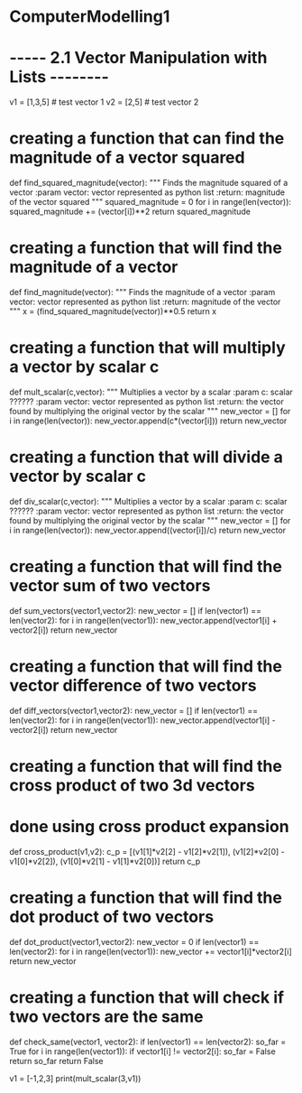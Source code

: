 # ComputerModelling1

# ----- 2.1 Vector Manipulation with Lists --------

v1 = [1,3,5] # test vector 1
v2 = [2,5] # test vector 2

# creating a function that can find the magnitude of a vector squared

def find_squared_magnitude(vector):
    """
    Finds the magnitude squared of a vector
    :param vector: vector represented as python list
    :return: magnitude of the vector squared 
    """
    squared_magnitude = 0
    for i in range(len(vector)):
        squared_magnitude += (vector[i])**2
    return squared_magnitude

# creating a function that will find the magnitude of a vector

def find_magnitude(vector):
    """
    Finds the magnitude of a vector
    :param vector: vector represented as python list
    :return: magnitude of the vector  
    """
    x = (find_squared_magnitude(vector))**0.5
    return x

# creating a function that will multiply a vector by scalar c

def mult_scalar(c,vector):
    """
    Multiplies a vector by a scalar
    :param c: scalar ??????
    :param vector: vector represented as python list
    :return: the vector found by multiplying the original vector by the scalar
    """
    new_vector = []
    for i in range(len(vector)):
        new_vector.append(c*(vector[i]))
    return new_vector

# creating a function that will divide a vector by scalar c

def div_scalar(c,vector):
    """
    Multiplies a vector by a scalar
    :param c: scalar ??????
    :param vector: vector represented as python list
    :return: the vector found by multiplying the original vector by the scalar
    """
    new_vector = []
    for i in range(len(vector)):
        new_vector.append((vector[i])/c)
    return new_vector

# creating a function that will find the vector sum of two vectors

def sum_vectors(vector1,vector2):
    new_vector = []
    if len(vector1) == len(vector2):
        for i in range(len(vector1)):
            new_vector.append(vector1[i] + vector2[i])
        return new_vector

# creating a function that will find the vector difference of two vectors

def diff_vectors(vector1,vector2):
    new_vector = []
    if len(vector1) == len(vector2):
        for i in range(len(vector1)):
            new_vector.append(vector1[i] - vector2[i])
        return new_vector

# creating a function that will find the cross product of two 3d vectors
# done using cross product expansion

def cross_product(v1,v2):
    c_p = [(v1[1]*v2[2] - v1[2]*v2[1]), (v1[2]*v2[0] - v1[0]*v2[2]), (v1[0]*v2[1] - v1[1]*v2[0])]
    return c_p

# creating a function that will find the dot product of two vectors

def dot_product(vector1,vector2):
    new_vector = 0
    if len(vector1) == len(vector2):
        for i in range(len(vector1)):
            new_vector += vector1[i]*vector2[i]
        return new_vector

# creating a function that will check if two vectors are the same

def check_same(vector1, vector2):
    if len(vector1) == len(vector2):
        so_far = True
        for i in range(len(vector1)):
            if vector1[i] != vector2[i]:
                so_far = False
        return so_far
    return False

v1 = [-1,2,3]
print(mult_scalar(3,v1))
